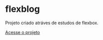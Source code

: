# flexblog

Projeto criado atráves de estudos de flexbox.

<a href="https://rebeca-kethelyn.github.io/flexblog/">Acesse o projeto</a>
